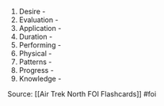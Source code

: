 1. Desire - 
2. Evaluation - 
3. Application - 
4. Duration - 
5. Performing - 
6. Physical - 
7. Patterns - 
8. Progress - 
9. Knowledge - 



Source: [[Air Trek North FOI Flashcards]] #foi

 